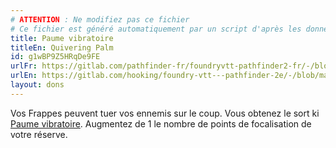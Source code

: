 ```yaml
---
# ATTENTION : Ne modifiez pas ce fichier
# Ce fichier est généré automatiquement par un script d'après les données du module Foundry VTT officiel et de sa traduction
title: Paume vibratoire
titleEn: Quivering Palm
id: g1wBP9Z5HRqDe9FE
urlFr: https://gitlab.com/pathfinder-fr/foundryvtt-pathfinder2-fr/-/blob/master/data/feats/g1wBP9Z5HRqDe9FE.htm
urlEn: https://gitlab.com/hooking/foundry-vtt---pathfinder-2e/-/blob/master/packs/data/feats.db/quivering-palm.json
layout: dons
---
```

Vos Frappes peuvent tuer vos ennemis sur le coup. Vous obtenez le sort ki [Paume vibratoire](../sorts/paume-vibratoire.html). Augmentez de 1 le nombre de points de focalisation de votre réserve.
